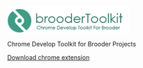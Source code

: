 ![brooderbuilder](https://github.com/hou80houzhu/BrooderToolkit/raw/master/images/logo.png) 

Chrome Develop Toolkit for Brooder Projects

[Download chrome extension](https://github.com/hou80houzhu/brooderjs/raw/master/chromextension/brooderToolkit.crx "Download chrome extension")
